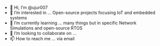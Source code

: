 - 👋 Hi, I’m @ujur007
- 👀 I’m interested in ... Open-source projects focusing IoT and embedded systems
- 🌱 I’m currently learning ... many things but in specific Network Simulations and open-source RTOS
- 💞️ I’m looking to collaborate on ... 
- 📫 How to reach me ... via email

<!---
ujur007/ujur007 is a ✨ special ✨ repository because its `README.md` (this file) appears on your GitHub profile.
You can click the Preview link to take a look at your changes.
--->
